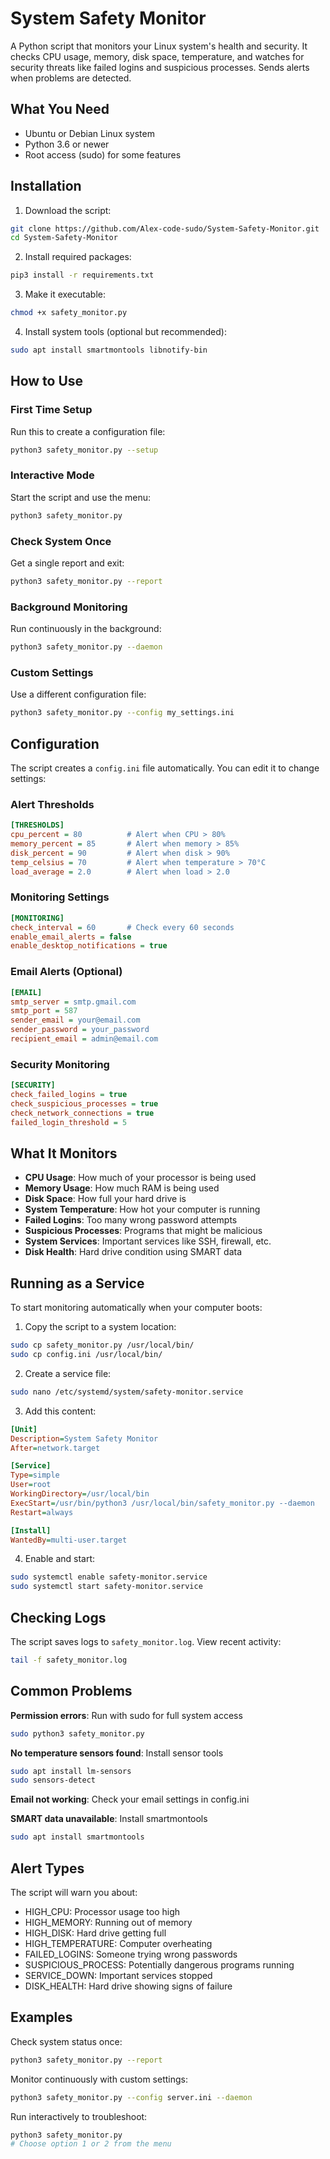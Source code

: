 # System Safety Monitor

A Python script that monitors your Linux system's health and security. It checks CPU usage, memory, disk space, temperature, and watches for security threats like failed logins and suspicious processes. Sends alerts when problems are detected.

## What You Need

- Ubuntu or Debian Linux system
- Python 3.6 or newer
- Root access (sudo) for some features

## Installation

1. Download the script:
```bash
git clone https://github.com/Alex-code-sudo/System-Safety-Monitor.git
cd System-Safety-Monitor
```

2. Install required packages:
```bash
pip3 install -r requirements.txt
```

3. Make it executable:
```bash
chmod +x safety_monitor.py
```

4. Install system tools (optional but recommended):
```bash
sudo apt install smartmontools libnotify-bin
```

## How to Use

### First Time Setup
Run this to create a configuration file:
```bash
python3 safety_monitor.py --setup
```

### Interactive Mode
Start the script and use the menu:
```bash
python3 safety_monitor.py
```

### Check System Once
Get a single report and exit:
```bash
python3 safety_monitor.py --report
```

### Background Monitoring
Run continuously in the background:
```bash
python3 safety_monitor.py --daemon
```

### Custom Settings
Use a different configuration file:
```bash
python3 safety_monitor.py --config my_settings.ini
```

## Configuration

The script creates a `config.ini` file automatically. You can edit it to change settings:

### Alert Thresholds
```ini
[THRESHOLDS]
cpu_percent = 80          # Alert when CPU > 80%
memory_percent = 85       # Alert when memory > 85%
disk_percent = 90         # Alert when disk > 90%
temp_celsius = 70         # Alert when temperature > 70°C
load_average = 2.0        # Alert when load > 2.0
```

### Monitoring Settings
```ini
[MONITORING]
check_interval = 60       # Check every 60 seconds
enable_email_alerts = false
enable_desktop_notifications = true
```

### Email Alerts (Optional)
```ini
[EMAIL]
smtp_server = smtp.gmail.com
smtp_port = 587
sender_email = your@email.com
sender_password = your_password
recipient_email = admin@email.com
```

### Security Monitoring
```ini
[SECURITY]
check_failed_logins = true
check_suspicious_processes = true
check_network_connections = true
failed_login_threshold = 5
```

## What It Monitors

- **CPU Usage**: How much of your processor is being used
- **Memory Usage**: How much RAM is being used
- **Disk Space**: How full your hard drive is
- **System Temperature**: How hot your computer is running
- **Failed Logins**: Too many wrong password attempts
- **Suspicious Processes**: Programs that might be malicious
- **System Services**: Important services like SSH, firewall, etc.
- **Disk Health**: Hard drive condition using SMART data

## Running as a Service

To start monitoring automatically when your computer boots:

1. Copy the script to a system location:
```bash
sudo cp safety_monitor.py /usr/local/bin/
sudo cp config.ini /usr/local/bin/
```

2. Create a service file:
```bash
sudo nano /etc/systemd/system/safety-monitor.service
```

3. Add this content:
```ini
[Unit]
Description=System Safety Monitor
After=network.target

[Service]
Type=simple
User=root
WorkingDirectory=/usr/local/bin
ExecStart=/usr/bin/python3 /usr/local/bin/safety_monitor.py --daemon
Restart=always

[Install]
WantedBy=multi-user.target
```

4. Enable and start:
```bash
sudo systemctl enable safety-monitor.service
sudo systemctl start safety-monitor.service
```

## Checking Logs

The script saves logs to `safety_monitor.log`. View recent activity:
```bash
tail -f safety_monitor.log
```

## Common Problems

**Permission errors**: Run with sudo for full system access
```bash
sudo python3 safety_monitor.py
```

**No temperature sensors found**: Install sensor tools
```bash
sudo apt install lm-sensors
sudo sensors-detect
```

**Email not working**: Check your email settings in config.ini

**SMART data unavailable**: Install smartmontools
```bash
sudo apt install smartmontools
```

## Alert Types

The script will warn you about:
- HIGH_CPU: Processor usage too high
- HIGH_MEMORY: Running out of memory
- HIGH_DISK: Hard drive getting full
- HIGH_TEMPERATURE: Computer overheating
- FAILED_LOGINS: Someone trying wrong passwords
- SUSPICIOUS_PROCESS: Potentially dangerous programs running
- SERVICE_DOWN: Important services stopped
- DISK_HEALTH: Hard drive showing signs of failure

## Examples

Check system status once:
```bash
python3 safety_monitor.py --report
```

Monitor continuously with custom settings:
```bash
python3 safety_monitor.py --config server.ini --daemon
```

Run interactively to troubleshoot:
```bash
python3 safety_monitor.py
# Choose option 1 or 2 from the menu
```
